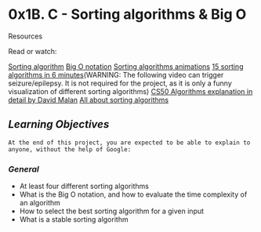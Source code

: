 # 0x1B. C - Sorting algorithms & Big O

Resources

Read or watch:

[Sorting algorithm](https://intranet.alxswe.com/rltoken/-j5MKLBlzZAC2RfJ5DTBIg)
[Big O notation](https://intranet.alxswe.com/rltoken/WRvrE2BaNVQFssHiUATTrw)
[Sorting algorithms animations](https://intranet.alxswe.com/rltoken/ol0P7NbYVb5R31iOv4Q40A)
[15 sorting algorithms in 6 minutes](https://intranet.alxswe.com/rltoken/_I0aEvhfJ66Xyob6dd9Utw)(WARNING: The following video can trigger seizure/epilepsy. It is not required for the project, as it is only a funny visualization of different sorting algorithms)
[CS50 Algorithms explanation in detail by David Malan](https://intranet.alxswe.com/rltoken/Ea93HeEYuNkOL7sGb6zzGg)
[All about sorting algorithms](https://intranet.alxswe.com/rltoken/21X_eaj5RGcLIL9mZv2sqw)

## ___Learning Objectives___

	At the end of this project, you are expected to be able to explain to anyone, without the help of Google:

### ***General***

* At least four different sorting algorithms
* What is the Big O notation, and how to evaluate the time complexity of an algorithm
* How to select the best sorting algorithm for a given input
* What is a stable sorting algorithm

